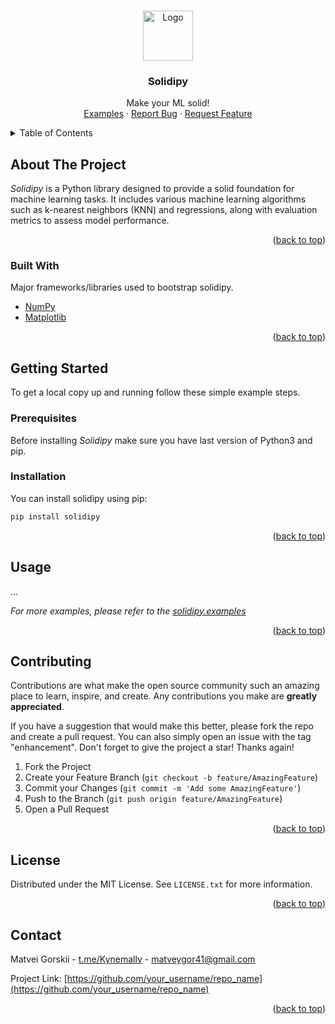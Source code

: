 <a name="readme-top"></a>



<!-- PROJECT LOGO -->
<br />
<div align="center">
  <a href="https://github.com/othneildrew/Best-README-Template">
    <img src="https://github.com/Kynemallv/python_mipt_dafe/blob/main/homeworks/sem2_hw1/solidipy_framework/assets/images/logo.png" alt="Logo" width="80" height="80">
  </a>

  <h3 align="center">Solidipy</h3>

  <p align="center">
    Make your ML solid!
    <br />
    <a href="https://github.com/Kynemallv/python_mipt_dafe/tree/main/homeworks/sem2_hw1/solidipy_framework/solidipy/example">Examples</a>
    ·
    <a href="https://github.com/Kynemallv/python_mipt_dafe/issues/new?labels=bug&template=bug-report---.md">Report Bug</a>
    ·
    <a href="https://github.com/Kynemallv/python_mipt_dafe/issues/new?labels=enhancement&template=feature-request---.md">Request Feature</a>
  </p>
</div>



<!-- TABLE OF CONTENTS -->
<details>
  <summary>Table of Contents</summary>
  <ol>
    <li>
      <a href="#about-the-project">About The Project</a>
      <ul>
        <li><a href="#built-with">Built With</a></li>
      </ul>
    </li>
    <li>
      <a href="#getting-started">Getting Started</a>
      <ul>
        <li><a href="#prerequisites">Prerequisites</a></li>
        <li><a href="#installation">Installation</a></li>
      </ul>
    </li>
    <li><a href="#usage">Usage</a></li>
    <li><a href="#contributing">Contributing</a></li>
    <li><a href="#license">License</a></li>
    <li><a href="#contact">Contact</a></li>
  </ol>
</details>



<!-- ABOUT THE PROJECT -->
## About The Project

*Solidipy* is a Python library designed to provide a solid foundation for machine learning tasks. It includes various machine learning algorithms such as k-nearest neighbors (KNN) and regressions, along with evaluation metrics to assess model performance.


<p align="right">(<a href="#readme-top">back to top</a>)</p>



### Built With

Major frameworks/libraries used to bootstrap solidipy.

* [NumPy](https://numpy.org/)
* [Matplotlib](https://matplotlib.org/)


<p align="right">(<a href="#readme-top">back to top</a>)</p>



<!-- GETTING STARTED -->
## Getting Started

To get a local copy up and running follow these simple example steps.

### Prerequisites

Before installing *Solidipy* make sure you have last version of Python3 and pip.

### Installation

You can install solidipy using pip:

```bash
pip install solidipy
```

<p align="right">(<a href="#readme-top">back to top</a>)</p>



<!-- USAGE EXAMPLES -->
## Usage

...

_For more examples, please refer to the [solidipy.examples](https://github.com/Kynemallv/python_mipt_dafe/tree/main/homeworks/sem2_hw1/solidipy_framework/solidipy/example)_

<p align="right">(<a href="#readme-top">back to top</a>)</p>



<!-- CONTRIBUTING -->
## Contributing

Contributions are what make the open source community such an amazing place to learn, inspire, and create. Any contributions you make are **greatly appreciated**.

If you have a suggestion that would make this better, please fork the repo and create a pull request. You can also simply open an issue with the tag "enhancement".
Don't forget to give the project a star! Thanks again!

1. Fork the Project
2. Create your Feature Branch (`git checkout -b feature/AmazingFeature`)
3. Commit your Changes (`git commit -m 'Add some AmazingFeature'`)
4. Push to the Branch (`git push origin feature/AmazingFeature`)
5. Open a Pull Request

<p align="right">(<a href="#readme-top">back to top</a>)</p>



<!-- LICENSE -->
## License

Distributed under the MIT License. See `LICENSE.txt` for more information.

<p align="right">(<a href="#readme-top">back to top</a>)</p>



<!-- CONTACT -->
## Contact

Matvei Gorskii - [t.me/Kynemallv](https://twitter.com/your_username) - matveygor41@gmail.com

Project Link: [https://github.com/your_username/repo_name](https://github.com/your_username/repo_name)

<p align="right">(<a href="#readme-top">back to top</a>)</p>
